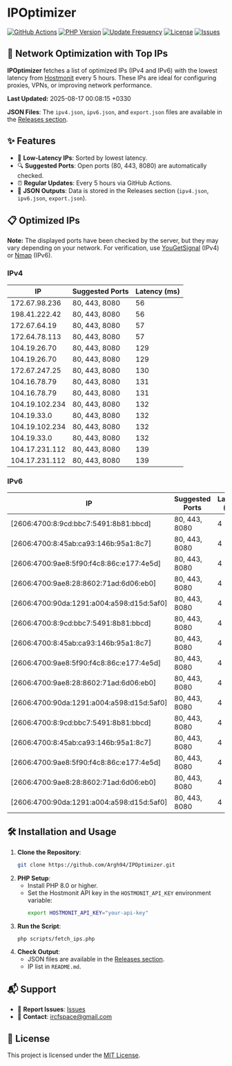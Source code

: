 # IPOptimizer

[![GitHub Actions](https://github.com/Argh94/IPOptimizer/workflows/IPOptimizer/badge.svg)](https://github.com/Argh94/IPOptimizer/actions)
[![PHP Version](https://img.shields.io/badge/PHP-8.0-blue)](https://www.php.net)
[![Update Frequency](https://img.shields.io/badge/Updates-Every%205%20Hours-green)](https://github.com/Argh94/IPOptimizer)
[![License](https://img.shields.io/badge/License-MIT-yellow)](https://opensource.org/licenses/MIT)
[![Issues](https://img.shields.io/github/issues/Argh94/IPOptimizer)](https://github.com/Argh94/IPOptimizer/issues)

## 🚀 Network Optimization with Top IPs

**IPOptimizer** fetches a list of optimized IPs (IPv4 and IPv6) with the lowest latency from [Hostmonit](https://hostmonit.com/) every 5 hours. These IPs are ideal for configuring proxies, VPNs, or improving network performance.

**Last Updated:** 2025-08-17 00:08:15 +0330

**JSON Files**: The `ipv4.json`, `ipv6.json`, and `export.json` files are available in the [Releases section](https://github.com/Argh94/IPOptimizer/releases).

## ✨ Features
- 📡 **Low-Latency IPs**: Sorted by lowest latency.
- 🔍 **Suggested Ports**: Open ports (80, 443, 8080) are automatically checked.
- ⏰ **Regular Updates**: Every 5 hours via GitHub Actions.
- 📄 **JSON Outputs**: Data is stored in the Releases section (`ipv4.json`, `ipv6.json`, `export.json`).

## 📋 Optimized IPs

**Note:** The displayed ports have been checked by the server, but they may vary depending on your network. For verification, use [YouGetSignal](https://www.yougetsignal.com/tools/open-ports/) (IPv4) or [Nmap](https://nmap.org/) (IPv6).

### IPv4
| IP | Suggested Ports | Latency (ms) |
|----|------------------|--------------|
| 172.67.98.236 | 80, 443, 8080 | 56 |
| 198.41.222.42 | 80, 443, 8080 | 56 |
| 172.67.64.19 | 80, 443, 8080 | 57 |
| 172.64.78.113 | 80, 443, 8080 | 57 |
| 104.19.26.70 | 80, 443, 8080 | 129 |
| 104.19.26.70 | 80, 443, 8080 | 129 |
| 172.67.247.25 | 80, 443, 8080 | 130 |
| 104.16.78.79 | 80, 443, 8080 | 131 |
| 104.16.78.79 | 80, 443, 8080 | 131 |
| 104.19.102.234 | 80, 443, 8080 | 132 |
| 104.19.33.0 | 80, 443, 8080 | 132 |
| 104.19.102.234 | 80, 443, 8080 | 132 |
| 104.19.33.0 | 80, 443, 8080 | 132 |
| 104.17.231.112 | 80, 443, 8080 | 139 |
| 104.17.231.112 | 80, 443, 8080 | 139 |

### IPv6
| IP | Suggested Ports | Latency (ms) |
|----|------------------|--------------|
| [2606:4700:8:9cd:bbc7:5491:8b81:bbcd] | 80, 443, 8080 | 4 |
| [2606:4700:8:45ab:ca93:146b:95a1:8c7] | 80, 443, 8080 | 4 |
| [2606:4700:9ae8:5f90:f4c8:86c:e177:4e5d] | 80, 443, 8080 | 4 |
| [2606:4700:9ae8:28:8602:71ad:6d06:eb0] | 80, 443, 8080 | 4 |
| [2606:4700:90da:1291:a004:a598:d15d:5af0] | 80, 443, 8080 | 4 |
| [2606:4700:8:9cd:bbc7:5491:8b81:bbcd] | 80, 443, 8080 | 4 |
| [2606:4700:8:45ab:ca93:146b:95a1:8c7] | 80, 443, 8080 | 4 |
| [2606:4700:9ae8:5f90:f4c8:86c:e177:4e5d] | 80, 443, 8080 | 4 |
| [2606:4700:9ae8:28:8602:71ad:6d06:eb0] | 80, 443, 8080 | 4 |
| [2606:4700:90da:1291:a004:a598:d15d:5af0] | 80, 443, 8080 | 4 |
| [2606:4700:8:9cd:bbc7:5491:8b81:bbcd] | 80, 443, 8080 | 4 |
| [2606:4700:8:45ab:ca93:146b:95a1:8c7] | 80, 443, 8080 | 4 |
| [2606:4700:9ae8:5f90:f4c8:86c:e177:4e5d] | 80, 443, 8080 | 4 |
| [2606:4700:9ae8:28:8602:71ad:6d06:eb0] | 80, 443, 8080 | 4 |
| [2606:4700:90da:1291:a004:a598:d15d:5af0] | 80, 443, 8080 | 4 |

## 🛠️ Installation and Usage
1. **Clone the Repository**:
   ```bash
   git clone https://github.com/Argh94/IPOptimizer.git
   ```
2. **PHP Setup**:
   - Install PHP 8.0 or higher.
   - Set the Hostmonit API key in the `HOSTMONIT_API_KEY` environment variable:
     ```bash
     export HOSTMONIT_API_KEY="your-api-key"
     ```
3. **Run the Script**:
   ```bash
   php scripts/fetch_ips.php
   ```
4. **Check Output**:
   - JSON files are available in the [Releases section](https://github.com/Argh94/IPOptimizer/releases).
   - IP list in `README.md`.

## 📬 Support
- 🐛 **Report Issues**: [Issues](https://github.com/Argh94/IPOptimizer/issues)
- 📧 **Contact**: [ircfspace@gmail.com](mailto:ircfspace@gmail.com)

## 📄 License
This project is licensed under the [MIT License](https://github.com/Argh94/HandWave/blob/main/LICENCE).
